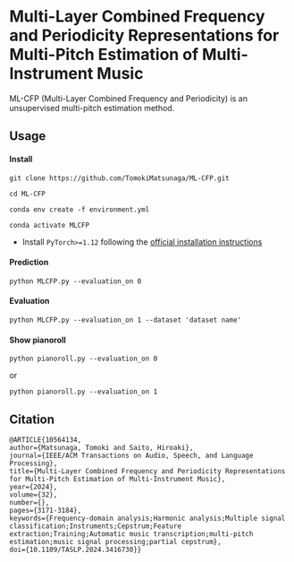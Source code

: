 # Multi-Layer Combined Frequency and Periodicity Representations for Multi-Pitch Estimation of Multi-Instrument Music
ML-CFP (Multi-Layer Combined Frequency and Periodicity) is an unsupervised multi-pitch estimation method.

## Usage
#### Install
  ```
  git clone https://github.com/TomokiMatsunaga/ML-CFP.git
  ```
  ```
  cd ML-CFP
  ```
  ```
  conda env create -f environment.yml
  ```
  ```
  conda activate MLCFP
  ```
- Install `PyTorch>=1.12` following the [official installation instructions](https://pytorch.org/get-started/locally/)
  

#### Prediction
  ```
  python MLCFP.py --evaluation_on 0
  ```
#### Evaluation
  ```
  python MLCFP.py --evaluation_on 1 --dataset 'dataset name'
  ```
#### Show pianoroll
  ```
  python pianoroll.py --evaluation_on 0
  ```
or
  ```
  python pianoroll.py --evaluation_on 1
  ```
## Citation
  ```
  @ARTICLE{10564134,
  author={Matsunaga, Tomoki and Saito, Hiroaki},
  journal={IEEE/ACM Transactions on Audio, Speech, and Language Processing}, 
  title={Multi-Layer Combined Frequency and Periodicity Representations for Multi-Pitch Estimation of Multi-Instrument Music}, 
  year={2024},
  volume={32},
  number={},
  pages={3171-3184},
  keywords={Frequency-domain analysis;Harmonic analysis;Multiple signal classification;Instruments;Cepstrum;Feature extraction;Training;Automatic music transcription;multi-pitch estimation;music signal processing;partial cepstrum},
  doi={10.1109/TASLP.2024.3416730}}
  ```
